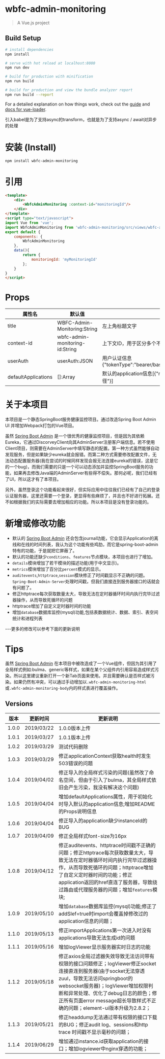 # wbfc-admin-monitoring

> A Vue.js project

## Build Setup

``` bash
# install dependencies
npm install

# serve with hot reload at localhost:8080
npm run dev

# build for production with minification
npm run build

# build for production and view the bundle analyzer report
npm run build --report
```

For a detailed explanation on how things work, check out the [guide](http://vuejs-templates.github.io/webpack/) and [docs for vue-loader](http://vuejs.github.io/vue-loader).


引入babel是为了支持async的transform，也就是为了支持async / await对异步的处理

# 安装 (Install)
```shell
npm install wbfc-admin-monitoring
```
# 引用
```html
<template>
	<div>
		<WbfcAdminMonitoring :context-id="monitoringId"/>
	</div>
</template>
<script type="text/javascript">
import Vue from 'vue';
import WbfcAdminMonitoring from 'wbfc-admin-monitoring/src/views/wbfc-admin-monitoring';
export default {
	components: {
		WbfcAdminMonitoring
	},
	data(){
		return {
			monitoringId: 'myMonitoringId'
		};
	}
}
</script>
```

# Props
属性名|默认值|说明
---|---|---
title|WBFC-Admin-Monitoring:String|左上角标题文字
context-id|wbfc-admin-monitoring-id:String|上下文ID，用于区分多个不同组件
userAuth|userAuth:JSON|用户认证信息{"tokenType":"bearer/basic","accessToken":"JWT/base64(username:password)"}
defaultApplications|[]:Array|默认的application信息[{"name":"名称", "url":"地址", "actuatorPath":"监控接口路径"}]



# 关于本项目
本项目是一个静态SpringBoot服务健康监控项目。通过改造Spring Boot Admin UI 并增加Webpack打包的Vue项目。

虽然 [Spring Boot Admin](https://github.com/codecentric/spring-boot-admin) 是一个很优秀的健康监控项目，但是因为其依赖Eureka，它通过DiscorveyClient向其AdminServer注册客户端信息。若不使用Client项目，则需要在AdminServer中填写静态的配置。第一种方式虽然能够自动发现服务，但是如果缺少eureka就会报错。而第二种方式需要修改配置文件，无法动态配置服务器(我在尝试的时候同样发现会报无法连接eureka的错误，这是它的一个bug)，而我们需要的只是一个可以动态添加并监控SpringBoot服务的功能，如果再去修改Java端的AdminServer有些得不偿失。那何必呢，我们已经有了UI，所以这才有了本项目。

另外，虽然登录这个功能看起来很好，但实际应用中往往我们已经有了自己的登录认证服务器，这里还需要一个登录，更显得有些麻烦了，并且也不好进行拓展。还不如根据我们的实际需要去增加相应的功能。所以本项目是没有登录功能的。

# 新增或修改功能

- 默认的 [Spring Boot Admin](https://github.com/codecentric/spring-boot-admin) 还会包含journal功能，它会显示Application的离线和在线的时间列表，我认为这个功能有些鸡肋，而它是spring-boot-admin特有的功能，于是就把它屏蔽了。
- 默认的功能还缺少`conditions`、`features`节点模块，本项目也进行了增加。
- `details`模块增加了若干模块的描述功能(用于中文显示)。
- `metrics`模块增加了百分比`percent`模式的显示。
- `auditevents`,`httptrace`,`session`模块修正了时间戳显示不正确的问题。`Spring-Boot-Admin-Server`处理时间戳，但我们直接连到服务器接口的话就会有问题了。
- 修正httptrace每次获取数量太大，导致无法在定时器循环时间内执行完毕过滤器操作，从而导致死循环的问题
- httptrace增加了自定义定时器时间的功能
- 增加`database`数据库监控(mysql)功能,包括表数据统计、数据、索引、表空间统计和进程列表

---更多的修改可以参考下面的更新说明


# Tips
虽然 [Spring Boot Admin](https://github.com/codecentric/spring-boot-admin) 在本项目中被改造成了一个Vue组件，但因为其引用了全局样式例如:bulma、generic等样式，如果在某个父组件内引用容易造成样式污染。所以这里建议重新打开一个新Tab页面来使用。并且需要确认是否样式被污染。如果仍然有冲突，可以通过手动增加以`.wbfc-admin-monitoring-html`或`.wbfc-admin-monitoring-body`内的样式表进行覆盖操作。

## Versions
版本|更新时间|更新说明
---|---|---
1.0.0 | 2019/03/22 | 1.0.0版本上传
1.0.1 | 2019/03/27 | 1.0.1版本上传
1.0.2 | 2019/03/29 | 测试代码删除
1.0.3 | 2019/03/29 | 修正applicationContext获取health时发生503错误的问题
1.0.4 | 2019/04/02 | 修正导入的全局样式污染的问题(虽然改了命名空间，但由于引入了bulma，其全局样式依旧会产生污染，我没有解决这个问题)
1.0.5 | 2019/04/04 | 增加defaultApplications属性，用于初始化时导入默认的application信息;增加README的Props说明信息
1.0.6 | 2019/04/04 | 修正导入的application缺少instanceId的BUG
1.0.7 | 2019/04/09 | 修正全局样式font-size为16px
1.0.8 | 2019/04/12 | 修正auditevents、httptrace时间戳不正确的问题；修正httptrace每次获取数量太大，导致无法在定时器循环时间内执行完毕过滤器操作，从而导致死循环的问题；httptrace增加了自定义定时器时间的功能；修正application返回的href直连了服务器，导致绕过路由或代理服务器的问题；增加`features`模块;
1.0.9 | 2019/05/10 | 增加`database`数据库监控(mysql)功能;修正了addSlef=true时import会覆盖掉修改过的application信息的问题；
1.1.0 | 2019/05/13 | 修正importApplications第一次进入时没有applications导致无法生成id的问题
1.1.1 | 2019/05/16 | 增加logViewer显示服务器实时日志的功能
1.1.2 | 2019/05/18 | 修正axios全局过滤器失效导致无法访问带有权限的接口问题修正；logViewer修正socket连接直连到服务器(由于socket无法穿透zuul，导致无法访问springboot的websocket服务器)；logViewer增加权限判断和异常处理、优化了debug日志的颜色；修正所有页面error message超长导致样式不正确的问题；element-ui版本升级为2.8.2；
1.1.3 | 2019/05/21 | 修正headdump无法通过带有权限的接口下载的BUG；修正audit log、sessions和http trace 时间戳不显示毫秒的问题；
1.1.4 | 2019/06/29 | 增加通过instance.id获取application的接口；增加logviewer中nginx穿透的功能；